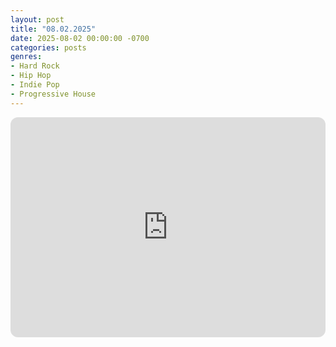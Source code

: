 ```yaml
---
layout: post
title: "08.02.2025"
date: 2025-08-02 00:00:00 -0700
categories: posts
genres:
- Hard Rock
- Hip Hop
- Indie Pop
- Progressive House
---
```

<iframe data-testid="embed-iframe" style="border-radius:12px" src="https://open.spotify.com/embed/playlist/2Yd5yPhQisQi5RFKQkkCTp?utm_source=generator" width="100%" height="352" frameBorder="0" allowfullscreen="" allow="autoplay; clipboard-write; encrypted-media; fullscreen; picture-in-picture" loading="lazy"></iframe>